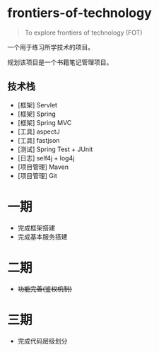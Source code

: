 # frontiers-of-technology
> To explore frontiers of technology (FOT)

一个用于练习所学技术的项目。

规划该项目是一个书籍笔记管理项目。


## 技术栈
- [框架] Servlet
- [框架] Spring
- [框架] Spring MVC
- [工具] aspectJ
- [工具] fastjson
- [测试] Spring Test + JUnit
- [日志] self4j + log4j
- [项目管理] Maven
- [项目管理] Git


# 一期
- 完成框架搭建
- 完成基本服务搭建

# 二期
- ~~功能完善(鉴权机制)~~

# 三期
- 完成代码层级划分

